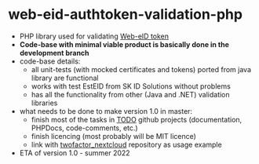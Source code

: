 # web-eid-authtoken-validation-php
* PHP library used for validating [Web-eID token](https://github.com/web-eid)
* **Code-base with minimal viable product is basically done in the development branch**
* code-base details:
  * all unit-tests (with mocked certificates and tokens) ported from java library are functional
  * works with test EstEID from SK ID Solutions without problems
  * has all the functionality from other (Java and .NET) validation libraries
* what needs to be done to make version 1.0 in master:
  * finish most of the tasks in [TODO](https://github.com/Muzosh/web-eid-authtoken-validation-php/projects/1) github projects (documentation, PHPDocs, code-comments, etc.)
  * finish licencing (most probably will be MIT licence)
  * link with [twofactor_nextcloud](https://github.com/Muzosh/twofactor_webeid) repository as usage example
* ETA of version 1.0 - summer 2022
